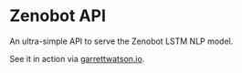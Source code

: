# Zenobot API

An ultra-simple API to serve the Zenobot LSTM NLP model.

See it in action via [garrettwatson.io](https://garrettwatson.io).
